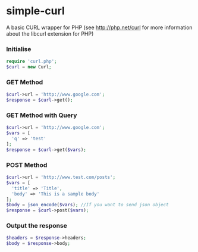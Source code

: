 # simple-curl

A basic CURL wrapper for PHP (see http://php.net/curl for more information about the libcurl extension for PHP)

### Initialise

```php
require 'curl.php';
$curl = new Curl;
```

### GET Method

```php
$curl->url = 'http://www.google.com';
$response = $curl->get();
```

### GET Method with Query

```php
$curl->url = 'http://www.google.com';
$vars = [
  'q' => 'test'
];
$response = $curl->get($vars);
```

### POST Method

```php
$curl->url = 'http://www.test.com/posts';
$vars = [
  'title' => 'Title',
  'body' => 'This is a sample body'
];
$body = json_encode($vars); //If you want to send json object
$response = $curl->post($vars);
```

### Output the response
```php
$headers = $response->headers;
$body = $response->body;
```
 
